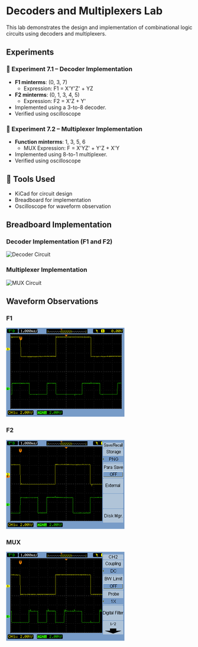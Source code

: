 # Decoders and Multiplexers Lab 
This lab demonstrates the design and implementation of combinational logic circuits using decoders and multiplexers.

## Experiments

### 🔹 Experiment 7.1 – Decoder Implementation

- **F1 minterms**: (0, 3, 7)  
  - Expression: F1 = X'Y'Z' + YZ
- **F2 minterms**: (0, 1, 3, 4, 5)  
  - Expression: F2 = X'Z + Y'
- Implemented using a 3-to-8 decoder.
- Verified using oscilloscope

### 🔹 Experiment 7.2 – Multiplexer Implementation

- **Function minterms**: 1, 3, 5, 6
  - MUX Expression: F = X'YZ' + Y'Z + X'Y
- Implemented using 8-to-1 multiplexer.
- Verified using oscilloscope 

## 🔧 Tools Used
- KiCad for circuit design
- Breadboard for implementation
- Oscilloscope for waveform observation

## Breadboard Implementation

### Decoder Implementation (F1 and F2)
![Decoder Circuit](Breadboard-Images/Decoder_Circuit.jpeg)

### Multiplexer Implementation
![MUX Circuit](Breadboard-Images/Mux_Circuit.jpeg)

##  Waveform Observations

### F1
![F1 Waveform](Waveforms/F1_Waveform.png)

### F2
![F2 Waveform](Waveforms/F2_Waveform.png)

### MUX
![MUX Waveform](Waveforms/MUX_Waveform.png)
